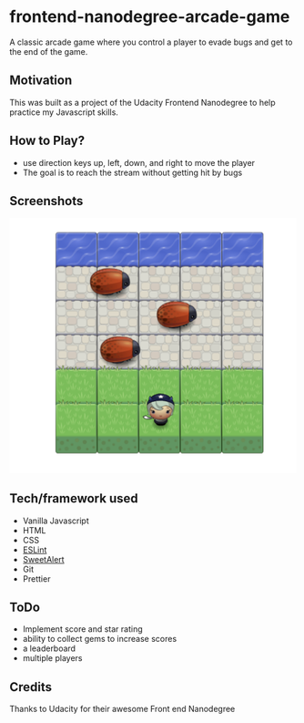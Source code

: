 # frontend-nanodegree-arcade-game

A classic arcade game where you control a player to evade bugs and get to the end of the game.

## Motivation

This was built as a project of the Udacity Frontend Nanodegree to help practice my Javascript skills.

## How to Play?

- use direction keys up, left, down, and right to move the player
- The goal is to reach the stream without getting hit by bugs

## Screenshots

![Arcade game clone](images/screenshot.png)

## Tech/framework used

- Vanilla Javascript
- HTML
- CSS
- [ESLint](https://eslint.org/)
- [SweetAlert](https://sweetalert.js.org/)
- Git
- Prettier

## ToDo

- Implement score and star rating
- ability to collect gems to increase scores
- a leaderboard
- multiple players

## Credits

Thanks to Udacity for their awesome Front end Nanodegree
